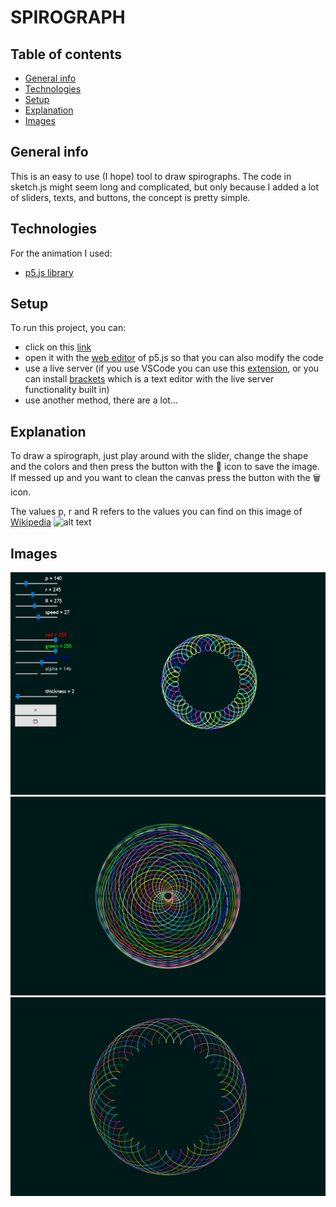 # SPIROGRAPH

## Table of contents
* [General info](#general-info)
* [Technologies](#technologies)
* [Setup](#setup)
* [Explanation](#explanation)
* [Images](#images)


## General info
This is an easy to use (I hope) tool to draw spirographs. The code in sketch.js might seem long and complicated, but only because I added a lot of sliders, texts, and buttons, the concept is pretty simple.

## Technologies
For the animation I used:
* <a href="https://p5js.org/">p5.js library</a>

## Setup
To run this project, you can: 
* click on this <a href="https://editor.p5js.org/Pole/full/QdQuBgD9K">link</a> 
* open it with the <a href="https://editor.p5js.org/Pole/sketches/QdQuBgD9K">web editor</a> of p5.js so that you can also modify the code
* use a live server (if you use VSCode you can use this <a href="https://marketplace.visualstudio.com/items?itemName=ritwickdey.LiveServer">extension</a>, or you can install <a href="http://brackets.io/">brackets</a> which is a text editor with the live server functionality built in)
* use another method, there are a lot...

## Explanation
To draw a spirograph, just play around with the slider, change the shape and the colors and then press the button with the 💾 icon to save the image. If messed up and you want to clean the canvas press the button with the 🗑 icon.

The values p, r and R refers to the values you can find on this image of <a href="https://en.wikipedia.org/wiki/Spirograph">Wikipedia</a>
![alt text](https://upload.wikimedia.org/wikipedia/commons/3/39/Resonance_Cascade.svg)

## Images 
![image](/images/screenshoot1.png)
![image](/images/spirograph1.jpg)
![image](/images/spirograph2.jpg)




